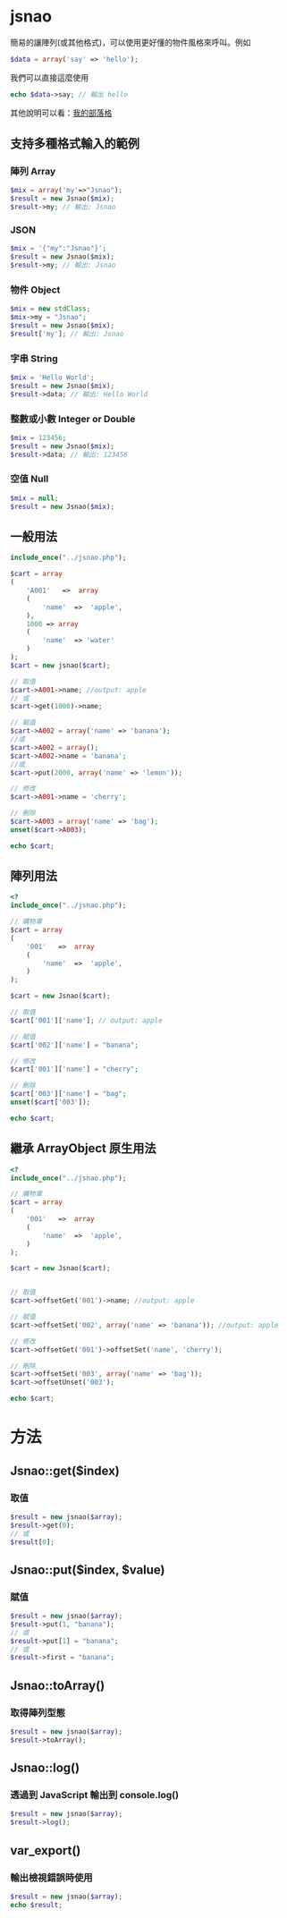 # jsnao
簡易的讓陣列(或其他格式)，可以使用更好懂的物件風格來呼叫。例如
````php
$data = array('say' => 'hello');
````
我們可以直接這麼使用
````php
echo $data->say; // 輸出 hello
````

其他說明可以看：<a href="http://jsnwork.kiiuo.com/archives/137/php-jsnao-%E7%B9%BC%E6%89%BF-arrayobject-%E6%9B%B4%E6%96%B9%E4%BE%BF%E7%9A%84%E9%99%A3%E5%88%97%E8%BD%89%E7%89%A9%E4%BB%B6%E5%AF%AB%E6%B3%95" target="_blank">我的部落格</a>

## 支持多種格式輸入的範例
### 陣列 Array
````php
$mix = array('my'=>"Jsnao");
$result = new Jsnao($mix);
$result->my; // 輸出: Jsnao
````
### JSON
````php
$mix = '{"my":"Jsnao"}';
$result = new Jsnao($mix);
$result->my; // 輸出: Jsnao
````
### 物件 Object
````php
$mix = new stdClass;
$mix->my = "Jsnao";
$result = new Jsnao($mix);
$result['my']; // 輸出: Jsnao
````
### 字串 String
````php
$mix = 'Hello World';
$result = new Jsnao($mix);
$result->data; // 輸出: Hello World
````
### 整數或小數 Integer or Double
````php
$mix = 123456;
$result = new Jsnao($mix);
$result->data; // 輸出: 123456
````
### 空值 Null
````php
$mix = null;
$result = new Jsnao($mix);
````


## 一般用法
````php
include_once("../jsnao.php");

$cart = array
(
    'A001'   =>  array
    (
        'name'  =>  'apple',
    ),
    1000 => array
    (
        'name'  => 'water'
    )
);
$cart = new jsnao($cart);

// 取值
$cart->A001->name; //output: apple
// 或
$cart->get(1000)->name;

// 賦值
$cart->A002 = array('name' => 'banana');
//或
$cart->A002 = array();
$cart->A002->name = 'banana';
//或
$cart->put(2000, array('name' => 'lemon'));

// 修改
$cart->A001->name = 'cherry';

// 刪除
$cart->A003 = array('name' => 'bag');
unset($cart->A003);

echo $cart;
````

## 陣列用法
````php
<?
include_once("../jsnao.php");

// 購物車
$cart = array
(
    '001'   =>  array
    (
        'name'  =>  'apple',
    )
);

$cart = new Jsnao($cart);

// 取值
$cart['001']['name']; // output: apple

// 賦值
$cart['002']['name'] = "banana"; 

// 修改
$cart['001']['name'] = "cherry"; 

// 刪除
$cart['003']['name'] = "bag";
unset($cart['003']);

echo $cart;
````

## 繼承 ArrayObject 原生用法
````php
<?
include_once("../jsnao.php");

// 購物車
$cart = array
(
    '001'   =>  array
    (
        'name'  =>  'apple',
    )
);

$cart = new Jsnao($cart);


// 取值
$cart->offsetGet('001')->name; //output: apple

// 賦值
$cart->offsetSet('002', array('name' => 'banana')); //output: apple

// 修改
$cart->offsetGet('001')->offsetSet('name', 'cherry');

// 刪除
$cart->offsetSet('003', array('name' => 'bag')); 
$cart->offsetUnset('003'); 

echo $cart;
````

# 方法
## Jsnao::get($index)
### 取值
````php
$result = new jsnao($array);
$result->get(0);
// 或
$result[0];
````

## Jsnao::put($index, $value)
### 賦值
````php
$result = new jsnao($array);
$result->put(1, "banana");
// 或
$result->put[1] = "banana";
// 或
$result->first = "banana";
````

## Jsnao::toArray()
### 取得陣列型態
````php
$result = new jsnao($array);
$result->toArray();
````

## Jsnao::log()
### 透過到 JavaScript 輸出到 console.log()
````php
$result = new jsnao($array);
$result->log();
````

## var_export()
### 輸出檢視錯誤時使用
````php
$result = new jsnao($array);
echo $result;
````
